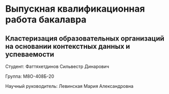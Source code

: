 # Выпускная квалификационная работа бакалавра

## Кластеризация образовательных организаций на основании контекстных данных и успеваемости

Студент: Фаттяхетдинов Сильвестр Динарович

Группа: М8О-408Б-20

Научный руководитель: Левинская Мария Александровна

